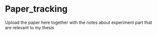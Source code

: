 # Paper_tracking
Upload the paper here together with the notes about experiment part that are relevant to my thesis

